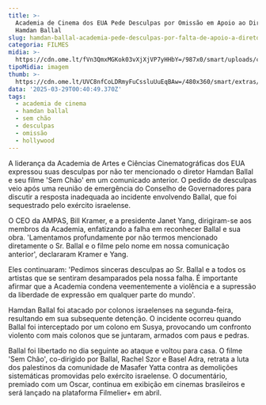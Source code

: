 ```yaml
---
title: >-
  Academia de Cinema dos EUA Pede Desculpas por Omissão em Apoio ao Diretor
  Hamdan Ballal
slug: hamdan-ballal-academia-pede-desculpas-por-falta-de-apoio-a-diretor
categoria: FILMES
midia: >-
  https://cdn.ome.lt/fVn3QmxMGKok03vXjXjVP7yHHbY=/987x0/smart/uploads/conteudo/fotos/Design_sem_nome_-_2025-03-28T210902.394.png
tipoMidia: imagem
thumb: >-
  https://cdn.ome.lt/UVC8nfCoLDRmyFuCssluUuEqBAw=/480x360/smart/extras/conteudos/Design_sem_nome_-_2025-03-28T210902.394.png
data: '2025-03-29T00:40:49.370Z'
tags:
  - academia de cinema
  - hamdan ballal
  - sem chão
  - desculpas
  - omissão
  - hollywood
---
```


A liderança da Academia de Artes e Ciências Cinematográficas dos EUA expressou suas desculpas por não ter mencionado o diretor Hamdan Ballal e seu filme 'Sem Chão' em um comunicado anterior. O pedido de desculpas veio após uma reunião de emergência do Conselho de Governadores para discutir a resposta inadequada ao incidente envolvendo Ballal, que foi sequestrado pelo exército israelense.

O CEO da AMPAS, Bill Kramer, e a presidente Janet Yang, dirigiram-se aos membros da Academia, enfatizando a falha em reconhecer Ballal e sua obra. 'Lamentamos profundamente por não termos mencionado diretamente o Sr. Ballal e o filme pelo nome em nossa comunicação anterior', declararam Kramer e Yang.

Eles continuaram: 'Pedimos sinceras desculpas ao Sr. Ballal e a todos os artistas que se sentiram desamparados pela nossa falha. É importante afirmar que a Academia condena veementemente a violência e a supressão da liberdade de expressão em qualquer parte do mundo'.

Hamdan Ballal foi atacado por colonos israelenses na segunda-feira, resultando em sua subsequente detenção. O incidente ocorreu quando Ballal foi interceptado por um colono em Susya, provocando um confronto violento com mais colonos que se juntaram, armados com paus e pedras.

Ballal foi libertado no dia seguinte ao ataque e voltou para casa. O filme 'Sem Chão', co-dirigido por Ballal, Rachel Szor e Basel Adra, retrata a luta dos palestinos da comunidade de Masafer Yatta contra as demolições sistemáticas promovidas pelo exército israelense. O documentário, premiado com um Oscar, continua em exibição em cinemas brasileiros e será lançado na plataforma Filmelier+ em abril.
